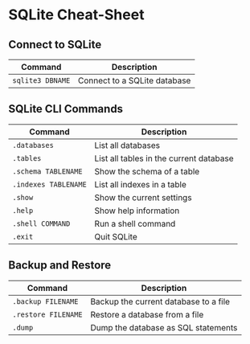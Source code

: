 # SQLite Cheat-Sheet

## Connect to SQLite

| Command | Description |
| --- | --- |
| `sqlite3 DBNAME` | Connect to a SQLite database |

## SQLite CLI Commands

| Command | Description |
| --- | --- |
| `.databases` | List all databases |
| `.tables` | List all tables in the current database |
| `.schema TABLENAME` | Show the schema of a table |
| `.indexes TABLENAME` | List all indexes in a table |
| `.show` | Show the current settings |
| `.help` | Show help information |
| `.shell COMMAND` | Run a shell command |
| `.exit` | Quit SQLite |

## Backup and Restore

| Command | Description |
| --- | --- |
| `.backup FILENAME` | Backup the current database to a file |
| `.restore FILENAME` | Restore a database from a file |
| `.dump` | Dump the database as SQL statements |

